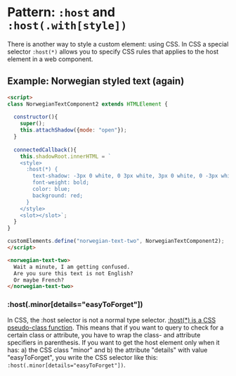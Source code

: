 # Pattern: `:host` and `:host(.with[style])`

There is another way to style a custom element: using CSS. 
In CSS a special selector `:host(*)` allows you to specify CSS rules that applies 
to the host element in a web component.

## Example: Norwegian styled text (again)
```html
<script>  
class NorwegianTextComponent2 extends HTMLElement {
  
  constructor(){
    super();
    this.attachShadow({mode: "open"});
  }
                                                                                                       
  connectedCallback(){
    this.shadowRoot.innerHTML = ` 
    <style>
      :host(*) {
        text-shadow: -3px 0 white, 0 3px white, 3px 0 white, 0 -3px white; 
        font-weight: bold; 
        color: blue; 
        background: red;
      }
    </style>
    <slot></slot>`;
  }
}

customElements.define("norwegian-text-two", NorwegianTextComponent2);
</script>

<norwegian-text-two>
  Wait a minute, I am getting confused. 
  Are you sure this text is not English? 
  Or maybe French?
</norwegian-text-two>
```

### :host(.minor[details="easyToForget"])

In CSS, the :host selector is not a normal type selector. 
[:host(*) is a CSS pseudo-class function](https://developer.mozilla.org/en-US/docs/Web/CSS/:host()).
This means that if you want to query to check for a certain class or attribute, 
you have to wrap the class- and attribute specifiers in parenthesis.
If you want to get the host element only when it has: a) the CSS class "minor" and 
b) the attribute "details" with value "easyToForget", you write the CSS selector like this:
`:host(.minor[details="easyToForget"])`.